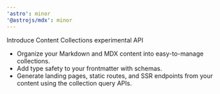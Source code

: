```yaml
---
'astro': minor
'@astrojs/mdx': minor
---
```


Introduce Content Collections experimental API
- Organize your Markdown and MDX content into easy-to-manage collections.
- Add type safety to your frontmatter with schemas.
- Generate landing pages, static routes, and SSR endpoints from your content using the collection query APIs.
